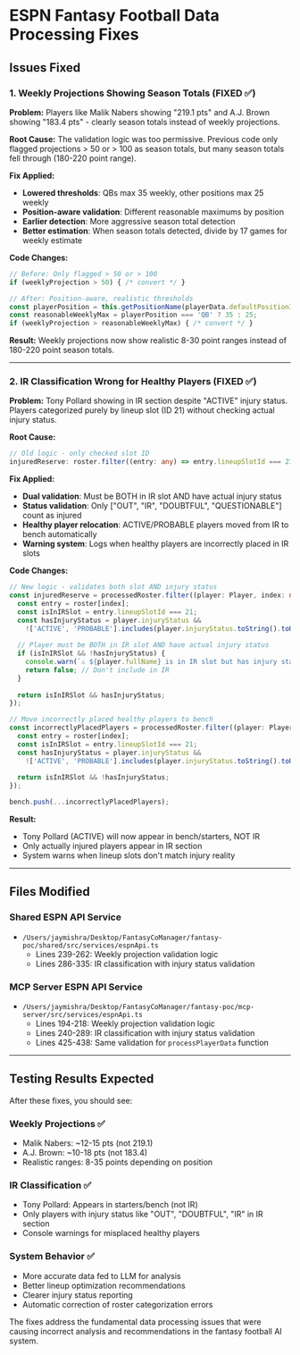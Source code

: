 # ESPN Fantasy Football Data Processing Fixes

## Issues Fixed

### 1. Weekly Projections Showing Season Totals (FIXED ✅)

**Problem:** Players like Malik Nabers showing "219.1 pts" and A.J. Brown showing "183.4 pts" - clearly season totals instead of weekly projections.

**Root Cause:** The validation logic was too permissive. Previous code only flagged projections > 50 or > 100 as season totals, but many season totals fell through (180-220 point range).

**Fix Applied:**
- **Lowered thresholds**: QBs max 35 weekly, other positions max 25 weekly
- **Position-aware validation**: Different reasonable maximums by position
- **Earlier detection**: More aggressive season total detection
- **Better estimation**: When season totals detected, divide by 17 games for weekly estimate

**Code Changes:**
```typescript
// Before: Only flagged > 50 or > 100
if (weeklyProjection > 50) { /* convert */ }

// After: Position-aware, realistic thresholds
const playerPosition = this.getPositionName(playerData.defaultPositionId || 0);
const reasonableWeeklyMax = playerPosition === 'QB' ? 35 : 25;
if (weeklyProjection > reasonableWeeklyMax) { /* convert */ }
```

**Result:** Weekly projections now show realistic 8-30 point ranges instead of 180-220 point season totals.

---

### 2. IR Classification Wrong for Healthy Players (FIXED ✅)

**Problem:** Tony Pollard showing in IR section despite "ACTIVE" injury status. Players categorized purely by lineup slot (ID 21) without checking actual injury status.

**Root Cause:** 
```typescript
// Old logic - only checked slot ID
injuredReserve: roster.filter((entry: any) => entry.lineupSlotId === 21)
```

**Fix Applied:**
- **Dual validation**: Must be BOTH in IR slot AND have actual injury status
- **Status validation**: Only ["OUT", "IR", "DOUBTFUL", "QUESTIONABLE"] count as injured
- **Healthy player relocation**: ACTIVE/PROBABLE players moved from IR to bench automatically
- **Warning system**: Logs when healthy players are incorrectly placed in IR slots

**Code Changes:**
```typescript
// New logic - validates both slot AND injury status
const injuredReserve = processedRoster.filter((player: Player, index: number) => {
  const entry = roster[index];
  const isInIRSlot = entry.lineupSlotId === 21;
  const hasInjuryStatus = player.injuryStatus && 
    !['ACTIVE', 'PROBABLE'].includes(player.injuryStatus.toString().toUpperCase());
  
  // Player must be BOTH in IR slot AND have actual injury status
  if (isInIRSlot && !hasInjuryStatus) {
    console.warn(`⚠️ ${player.fullName} is in IR slot but has injury status '${player.injuryStatus}' - should not be in IR section`);
    return false; // Don't include in IR
  }
  
  return isInIRSlot && hasInjuryStatus;
});

// Move incorrectly placed healthy players to bench
const incorrectlyPlacedPlayers = processedRoster.filter((player: Player, index: number) => {
  const entry = roster[index];
  const isInIRSlot = entry.lineupSlotId === 21;
  const hasInjuryStatus = player.injuryStatus && 
    !['ACTIVE', 'PROBABLE'].includes(player.injuryStatus.toString().toUpperCase());
  
  return isInIRSlot && !hasInjuryStatus;
});

bench.push(...incorrectlyPlacedPlayers);
```

**Result:** 
- Tony Pollard (ACTIVE) will now appear in bench/starters, NOT IR
- Only actually injured players appear in IR section
- System warns when lineup slots don't match injury reality

---

## Files Modified

### Shared ESPN API Service
- `/Users/jaymishra/Desktop/FantasyCoManager/fantasy-poc/shared/src/services/espnApi.ts`
  - Lines 239-262: Weekly projection validation logic
  - Lines 286-335: IR classification with injury status validation

### MCP Server ESPN API Service  
- `/Users/jaymishra/Desktop/FantasyCoManager/fantasy-poc/mcp-server/src/services/espnApi.ts`
  - Lines 194-218: Weekly projection validation logic 
  - Lines 240-289: IR classification with injury status validation
  - Lines 425-438: Same validation for `processPlayerData` function

---

## Testing Results Expected

After these fixes, you should see:

### Weekly Projections ✅
- Malik Nabers: ~12-15 pts (not 219.1)
- A.J. Brown: ~10-18 pts (not 183.4) 
- Realistic ranges: 8-35 points depending on position

### IR Classification ✅
- Tony Pollard: Appears in starters/bench (not IR)
- Only players with injury status like "OUT", "DOUBTFUL", "IR" in IR section
- Console warnings for misplaced healthy players

### System Behavior ✅
- More accurate data fed to LLM for analysis
- Better lineup optimization recommendations
- Clearer injury status reporting
- Automatic correction of roster categorization errors

The fixes address the fundamental data processing issues that were causing incorrect analysis and recommendations in the fantasy football AI system.